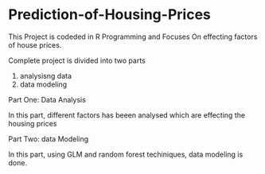 # Prediction-of-Housing-Prices

This Project is codeded in R Programming and Focuses On effecting factors of house prices.

Complete project is divided into two parts 
  1. analysisng data 
  2. data modeling 

Part One: Data Analysis

In this part, different factors has beeen analysed which are effecting the housing prices 

Part Two: data Modeling

In this part, using GLM and random forest techiniques, data modeling is done.
